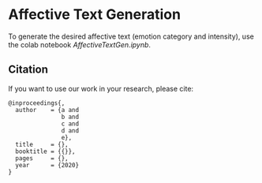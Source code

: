 # Affective Text Generation

To generate the desired affective text (emotion category and intensity), use the colab notebook <i>AffectiveTextGen.ipynb</i>.

## Citation 
If you want to use our work in your research, please cite:
```
@inproceedings{,
  author    = {a and
               b and
               c and
               d and
               e},
  title     = {},
  booktitle = {{}},
  pages     = {},
  year      = {2020}
}
```
